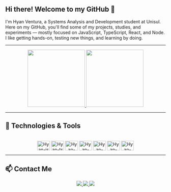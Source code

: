 ## Hi there! Welcome to my GitHub 👋

I'm Hyan Ventura, a Systems Analysis and Development student at Unisul. Here on my GitHub, you'll find some of my projects, studies, and experiments — mostly focused on JavaScript, TypeScript, React, and Node. I like getting hands-on, testing new things, and learning by doing.
<!--
**Hyanventura/Hyanventura** is a ✨ _special_ ✨ repository because its `README.md` (this file) appears on your GitHub profile.

Here are some ideas to get you started:

- 🔭 I’m currently working on ...
- 🌱 I’m currently learning ...
- 👯 I’m looking to collaborate on ...
- 🤔 I’m looking for help with ...
- 💬 Ask me about ...
- 📫 How to reach me: ...
- 😄 Pronouns: ...
- ⚡ Fun fact: ...
-->

---

<div align="center">
  <a href="https://github.com/hyanventura">
    <img height="180em" src="https://github-readme-stats.vercel.app/api?username=Hyanventura&show_icons=true&theme=dark&include_all_commits=true&count_private=true"/>
    <img height="180em" src="https://github-readme-stats.vercel.app/api/top-langs/?username=Hyanventura&layout=compact&langs_count=6&theme=dark"/>
  </a>
</div>

---

## 🧠 Technologies & Tools

<div style="display: inline_block" align="center"><br>
  <img align="center" alt="Hyan-js" height="30" width="40" title="JavaScript" src="https://cdn.jsdelivr.net/gh/devicons/devicon@latest/icons/javascript/javascript-plain.svg" />
  <img align="center" alt="Hyan-ts" height="30" width="40" title="TypeScript" src="https://cdn.jsdelivr.net/gh/devicons/devicon@latest/icons/typescript/typescript-original.svg" />
  <img align="center" alt="Hyan-react" height="30" width="40" title="React" src="https://cdn.jsdelivr.net/gh/devicons/devicon@latest/icons/react/react-original.svg" />
  <img align="center" alt="Hyan-node" height="30" width="40" title="Node.js" src="https://cdn.jsdelivr.net/gh/devicons/devicon@latest/icons/nodejs/nodejs-original-wordmark.svg" />
  <img align="center" alt="Hyan-css" height="30" width="40" title="CSS3" src="https://cdn.jsdelivr.net/gh/devicons/devicon@latest/icons/css3/css3-original.svg" />
  <img align="center" alt="Hyan-html" height="30" width="40" title="HTML5" src="https://cdn.jsdelivr.net/gh/devicons/devicon@latest/icons/html5/html5-original.svg" />
  <img align="center" alt="Hyan-pg" height="30" width="40" title="PostgreSQL" src="https://cdn.jsdelivr.net/gh/devicons/devicon@latest/icons/postgresql/postgresql-original.svg" />
</div>

---

## 📫 Contact Me

<div align="center">
  <a href="https://www.linkedin.com/in/hyan-de-souza-ventura-588393234/" target="_blank">
    <img src="https://img.shields.io/badge/LinkedIn-0077B5?style=for-the-badge&logo=linkedin&logoColor=white">
  </a>
  <a href="https://www.instagram.com/hyandsv/">
    <img src="https://img.shields.io/badge/Instagram-E4405F?style=for-the-badge&logo=instagram&logoColor=white"
  </a>
  <a href="mailto:hyanventura3@gmail.com">
  <img src="https://img.shields.io/badge/Email-D14836?style=for-the-badge&logo=gmail&logoColor=white">
  </a>
</div>
